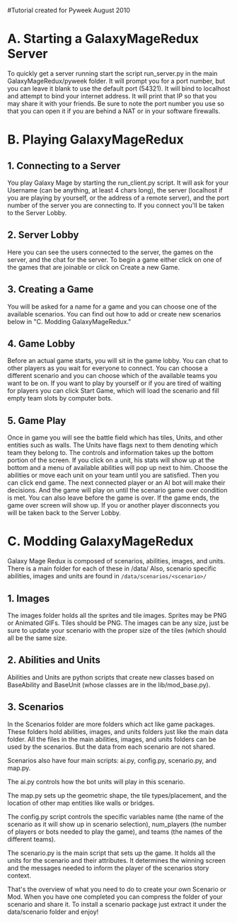 #Tutorial created for Pyweek August 2010

# A. Starting a GalaxyMageRedux Server #

To quickly get a server running start the script run\_server.py in the main GalaxyMageRedux/pyweek folder. It will prompt you for a port number, but you can leave it blank to use the default port (54321). It will bind to localhost and attempt to bind your internet address. It will print that IP so that you may share it with your friends. Be sure to note the port number you use so that you can open it if you are behind a NAT or in your software firewalls.

# B. Playing GalaxyMageRedux #

## 1. Connecting to a Server ##

You play Galaxy Mage by starting the run\_client.py script. It will ask for your Username (can be anything, at least 4 chars long), the server (localhost if you are playing by yourself, or the address of a remote server), and the port number of the server you are
connecting to. If you connect you'll be taken to the Server Lobby.

## 2. Server Lobby ##

Here you can see the users connected to the server, the games on the server, and the chat for the server. To begin a game either click on one of the games that are joinable or click on Create a new Game.

## 3. Creating a Game ##

You will be asked for a name for a game and you can choose one of the available scenarios. You can find out how to add or create new scenarios below in "C. Modding GalaxyMageRedux."

## 4. Game Lobby ##

Before an actual game starts, you will sit in the game lobby. You can chat to other players as you wait for everyone to connect. You can choose a different scenario and you can choose which of the available teams you want to be on.
If you want to play by yourself or if you are tired of waiting for players you can click Start Game, which will load the scenario and fill empty team slots by computer bots.

## 5. Game Play ##

Once in game you will see the battle field which has tiles, Units, and other entities such as walls. The Units have flags next to them denoting which team they belong to.
The controls and information takes up the bottom portion of the screen. If you click on a unit, his stats will show up at the bottom and a menu of available abilities will pop up next to him.
Choose the abilities or move each unit on your team until you are satisfied. Then you can click end game. The next connected player or an AI bot will make their decisions. And the game will play on until the scenario game over condition is met.
You can also leave before the game is over. If the game ends, the game over screen will show up. If you or another player disconnects you will be taken back to the Server Lobby.

# C. Modding GalaxyMageRedux #

Galaxy Mage Redux is composed of scenarios, abilities, images, and units. There is a main folder for each of these in /data/ Also, scenario specific abilities, images and units are found in `/data/scenarios/<scenario>/`

## 1. Images ##
The images folder holds all the sprites and tile images. Sprites may be PNG or Animated GIFs. Tiles should be PNG. The images can be any size, just be sure to update your scenario with the proper size of the tiles (which should all be the same size.

## 2. Abilities and Units ##
Abilities and Units are python scripts that create new classes based on BaseAbility and BaseUnit (whose classes are in the lib/mod\_base.py).

## 3. Scenarios ##
In the Scenarios folder are more folders which act like game packages. These folders hold abilities, images, and units folders just like the main data folder. All the files in the main abilities, images, and units folders can be used by the scenarios. But the data from each scenario are not shared.

Scenarios also have four main scripts: ai.py, config.py, scenario.py, and map.py.

The ai.py controls how the bot units will play in this scenario.

The map.py sets up the geometric shape, the tile types/placement, and the location of other map entities like walls or bridges.

The config.py script controls the specific variables name (the name of the scenario as it will show up in scenario selection), num\_players (the number of players or bots needed to play the game), and  teams (the names of the different teams).

The scenario.py is the main script that sets up the game. It holds all the units for the scenario and their attributes. It determines the winning screen and the messages needed to inform the player of the scenarios story context.

That's the overview of what you need to do to create your own Scenario or Mod. When you have one completed you can compress the folder of your scenario and share it. To install a scenario package just extract it under the data/scenario folder and enjoy!